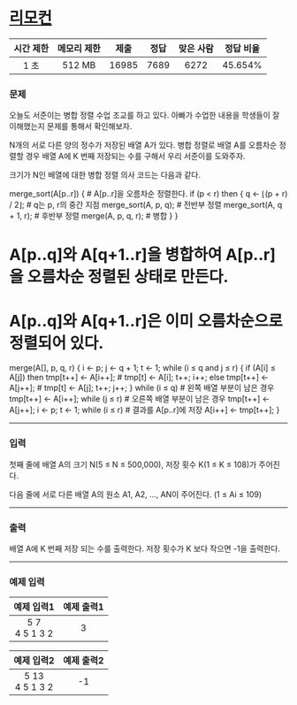 # [리모컨](https://www.acmicpc.net/problem/1107)

<div align = center>

| 시간 제한 | 메모리 제한 | 제출  | 정답 | 맞은 사람 | 정답 비율 |
| :-------: | :---------: | :---: | :--: | :-------: | :-------: |
|   1 초    |   512 MB    | 16985 | 7689 |   6272    |  45.654%  |

</div>

### 문제

오늘도 서준이는 병합 정렬 수업 조교를 하고 있다. 아빠가 수업한 내용을 학생들이 잘 이해했는지 문제를 통해서 확인해보자.

N개의 서로 다른 양의 정수가 저장된 배열 A가 있다. 병합 정렬로 배열 A를 오름차순 정렬할 경우 배열 A에 K 번째 저장되는 수를 구해서 우리 서준이를 도와주자.

크기가 N인 배열에 대한 병합 정렬 의사 코드는 다음과 같다.

merge_sort(A[p..r]) { # A[p..r]을 오름차순 정렬한다.
if (p < r) then {
q <- ⌊(p + r) / 2⌋; # q는 p, r의 중간 지점
merge_sort(A, p, q); # 전반부 정렬
merge_sort(A, q + 1, r); # 후반부 정렬
merge(A, p, q, r); # 병합
}
}

# A[p..q]와 A[q+1..r]을 병합하여 A[p..r]을 오름차순 정렬된 상태로 만든다.

# A[p..q]와 A[q+1..r]은 이미 오름차순으로 정렬되어 있다.

merge(A[], p, q, r) {
i <- p; j <- q + 1; t <- 1;
while (i ≤ q and j ≤ r) {
if (A[i] ≤ A[j])
then tmp[t++] <- A[i++]; # tmp[t] <- A[i]; t++; i++;
else tmp[t++] <- A[j++]; # tmp[t] <- A[j]; t++; j++;
}
while (i ≤ q) # 왼쪽 배열 부분이 남은 경우
tmp[t++] <- A[i++];
while (j ≤ r) # 오른쪽 배열 부분이 남은 경우
tmp[t++] <- A[j++];
i <- p; t <- 1;
while (i ≤ r) # 결과를 A[p..r]에 저장
A[i++] <- tmp[t++];
}

---

### 입력

첫째 줄에 배열 A의 크기 N(5 ≤ N ≤ 500,000), 저장 횟수 K(1 ≤ K ≤ 108)가 주어진다.

다음 줄에 서로 다른 배열 A의 원소 A1, A2, ..., AN이 주어진다. (1 ≤ Ai ≤ 109)

---

### 출력

배열 A에 K 번째 저장 되는 수를 출력한다. 저장 횟수가 K 보다 작으면 -1을 출력한다.

---

### 예제 입력

|    예제 입력1     | 예제 출력1 |
| :---------------: | :--------: |
| 5 7<br/>4 5 1 3 2 |     3      |

|     예제 입력2     | 예제 출력2 |
| :----------------: | :--------: |
| 5 13<br/>4 5 1 3 2 |     -1     |
